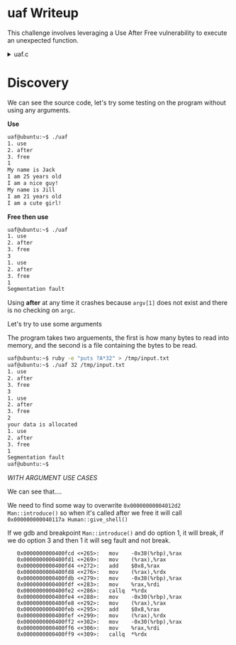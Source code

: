 # uaf Writeup

This challenge involves leveraging a Use After Free vulnerability to execute an unexpected function.
<details>
<summary> uaf.c </summary>
<p>
        
```c
#include <fcntl.h>
#include <iostream> 
#include <cstring>
#include <cstdlib>
#include <unistd.h>
using namespace std;

class Human{
private:
        virtual void give_shell(){
                system("/bin/sh");
        }
protected:
        int age;
        string name;
public:
        virtual void introduce(){
                cout << "My name is " << name << endl;
                cout << "I am " << age << " years old" << endl;
        }
};

class Man: public Human{
public:
        Man(string name, int age){
                this->name = name;
                this->age = age;
        }
        virtual void introduce(){
                Human::introduce();
                cout << "I am a nice guy!" << endl;
        }
};

class Woman: public Human{
public:
        Woman(string name, int age){
                this->name = name;
                this->age = age;
        }
        virtual void introduce(){
                Human::introduce();
                cout << "I am a cute girl!" << endl;
        }
};

int main(int argc, char* argv[]){
        Human* m = new Man("Jack", 25);
        Human* w = new Woman("Jill", 21);

        size_t len;
        char* data;
        unsigned int op;
        while(1){
                cout << "1. use\n2. after\n3. free\n";
                cin >> op;

                switch(op){
                        case 1:

                                m->introduce();
                                w->introduce();
                                break;
                        case 2:
                                len = atoi(argv[1]);
                                data = new char[len];
                                read(open(argv[2], O_RDONLY), data, len);
                                cout << "your data is allocated" << endl;
                                break;
                        case 3:
                                delete m;
                                delete w;
                                break;
                        default:
                                break;
                }
        }

        return 0;       
}
```
</p>
</details>


# Discovery
We can see the source code, let's try some testing on the program without using any arguments.

**Use**
```bash
uaf@ubuntu:~$ ./uaf
1. use
2. after
3. free
1
My name is Jack
I am 25 years old
I am a nice guy!
My name is Jill
I am 21 years old
I am a cute girl!
```


**Free then use**
```bash
uaf@ubuntu:~$ ./uaf
1. use
2. after
3. free
3
1. use
2. after
3. free
1
Segmentation fault
```

Using **after** at any time it crashes because `argv[1]` does not exist and there is no checking on `argc`.

Let's try to use some arguments

The program takes two arguements, the first is how many bytes to read into memory, and the second is a file containing the bytes to be read.

```bash
uaf@ubuntu:~$ ruby -e "puts ?A*32" > /tmp/input.txt
uaf@ubuntu:~$ ./uaf 32 /tmp/input.txt
1. use
2. after
3. free
3
1. use
2. after
3. free
2
your data is allocated
1. use
2. after
3. free
1
Segmentation fault
uaf@ubuntu:~$ 
```



*WITH ARGUMENT USE CASES*

We can see that....

We need to find some way to overwrite `0x00000000004012d2 Man::introduce()` so when it's called after we free it will call `0x000000000040117a Human::give_shell()`

If we gdb and breakpoint `Man::introduce()` and do option 1, it will break, if we do option 3 and then 1 it will seg fault and not break.

```
   0x0000000000400fcd <+265>:	mov    -0x38(%rbp),%rax
   0x0000000000400fd1 <+269>:	mov    (%rax),%rax
   0x0000000000400fd4 <+272>:	add    $0x8,%rax
   0x0000000000400fd8 <+276>:	mov    (%rax),%rdx
   0x0000000000400fdb <+279>:	mov    -0x38(%rbp),%rax
   0x0000000000400fdf <+283>:	mov    %rax,%rdi
   0x0000000000400fe2 <+286>:	callq  *%rdx
   0x0000000000400fe4 <+288>:	mov    -0x30(%rbp),%rax
   0x0000000000400fe8 <+292>:	mov    (%rax),%rax
   0x0000000000400feb <+295>:	add    $0x8,%rax
   0x0000000000400fef <+299>:	mov    (%rax),%rdx
   0x0000000000400ff2 <+302>:	mov    -0x30(%rbp),%rax
   0x0000000000400ff6 <+306>:	mov    %rax,%rdi
   0x0000000000400ff9 <+309>:	callq  *%rdx
```
